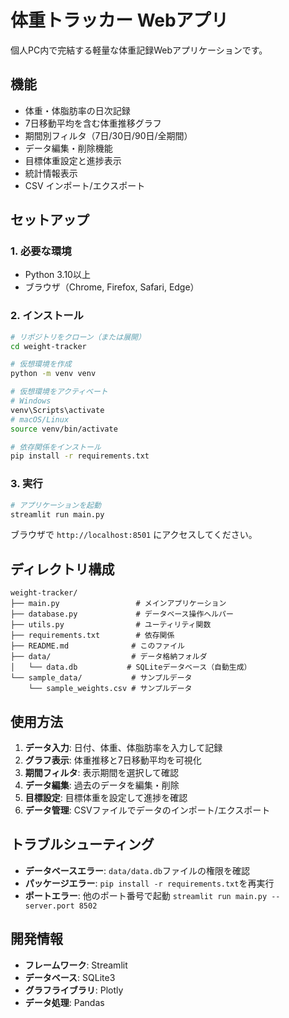 # 体重トラッカー Webアプリ

個人PC内で完結する軽量な体重記録Webアプリケーションです。

## 機能

- 体重・体脂肪率の日次記録
- 7日移動平均を含む体重推移グラフ
- 期間別フィルタ（7日/30日/90日/全期間）
- データ編集・削除機能
- 目標体重設定と進捗表示
- 統計情報表示
- CSV インポート/エクスポート

## セットアップ

### 1. 必要な環境

- Python 3.10以上
- ブラウザ（Chrome, Firefox, Safari, Edge）

### 2. インストール

```bash
# リポジトリをクローン（または展開）
cd weight-tracker

# 仮想環境を作成
python -m venv venv

# 仮想環境をアクティベート
# Windows
venv\Scripts\activate
# macOS/Linux
source venv/bin/activate

# 依存関係をインストール
pip install -r requirements.txt
```

### 3. 実行

```bash
# アプリケーションを起動
streamlit run main.py
```

ブラウザで `http://localhost:8501` にアクセスしてください。

## ディレクトリ構成

```
weight-tracker/
├── main.py                 # メインアプリケーション
├── database.py             # データベース操作ヘルパー
├── utils.py                # ユーティリティ関数
├── requirements.txt        # 依存関係
├── README.md              # このファイル
├── data/                  # データ格納フォルダ
│   └── data.db           # SQLiteデータベース（自動生成）
└── sample_data/           # サンプルデータ
    └── sample_weights.csv # サンプルデータ
```

## 使用方法

1. **データ入力**: 日付、体重、体脂肪率を入力して記録
2. **グラフ表示**: 体重推移と7日移動平均を可視化
3. **期間フィルタ**: 表示期間を選択して確認
4. **データ編集**: 過去のデータを編集・削除
5. **目標設定**: 目標体重を設定して進捗を確認
6. **データ管理**: CSVファイルでデータのインポート/エクスポート

## トラブルシューティング

- **データベースエラー**: `data/data.db`ファイルの権限を確認
- **パッケージエラー**: `pip install -r requirements.txt`を再実行
- **ポートエラー**: 他のポート番号で起動 `streamlit run main.py --server.port 8502`

## 開発情報

- **フレームワーク**: Streamlit
- **データベース**: SQLite3
- **グラフライブラリ**: Plotly
- **データ処理**: Pandas 